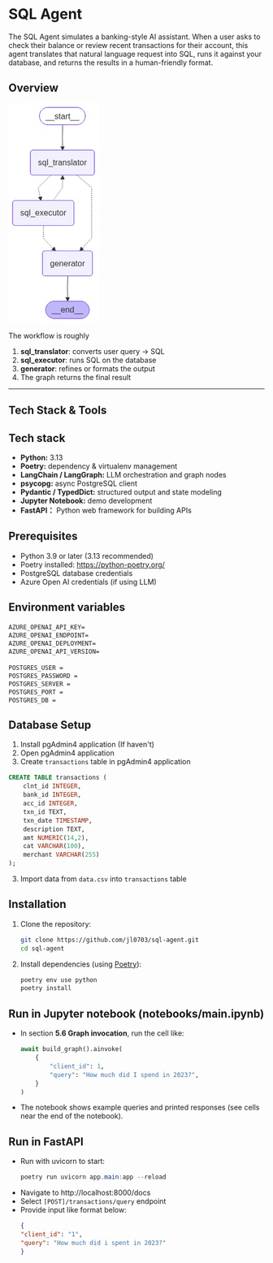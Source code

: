 # SQL Agent
The SQL Agent simulates a banking-style AI assistant. When a user asks to check their balance or review recent transactions for their account, this agent translates that natural language request into SQL, runs it against your database, and returns the results in a human-friendly format.

## Overview
![Workflow](assets/graph.png)

The workflow is roughly
1. **sql_translator**: converts user query → SQL  
2. **sql_executor**: runs SQL on the database  
3. **generator**: refines or formats the output  
4. The graph returns the final result

---

## Tech Stack & Tools

## Tech stack
- **Python:** 3.13
- **Poetry:** dependency & virtualenv management
- **LangChain / LangGraph:** LLM orchestration and graph nodes
- **psycopg:** async PostgreSQL client
- **Pydantic / TypedDict:** structured output and state modeling
- **Jupyter Notebook:** demo development
- **FastAPI：** Python web framework for building APIs

## Prerequisites
- Python 3.9 or later (3.13 recommended)
- Poetry installed: https://python-poetry.org/
- PostgreSQL database credentials
- Azure Open AI credentials (if using LLM)

## Environment variables
```
AZURE_OPENAI_API_KEY=
AZURE_OPENAI_ENDPOINT=
AZURE_OPENAI_DEPLOYMENT=
AZURE_OPENAI_API_VERSION=

POSTGRES_USER = 
POSTGRES_PASSWORD = 
POSTGRES_SERVER = 
POSTGRES_PORT = 
POSTGRES_DB = 
```

## Database Setup
1. Install pgAdmin4 application (If haven't)
2. Open pgAdmin4 application
2. Create ``transactions`` table in pgAdmin4 application
```sql
CREATE TABLE transactions (
    clnt_id INTEGER,
    bank_id INTEGER,
    acc_id INTEGER,
    txn_id TEXT,
    txn_date TIMESTAMP,
    description TEXT,
    amt NUMERIC(14,2),
    cat VARCHAR(100),
    merchant VARCHAR(255)
);
```
3. Import data from `data.csv` into `transactions` table


## Installation
1. Clone the repository:
     ```bash
     git clone https://github.com/jl0703/sql-agent.git
     cd sql-agent
     ```

2. Install dependencies (using [Poetry](https://python-poetry.org/)):
     ```bash
     poetry env use python
     poetry install
     ```

## Run in Jupyter notebook (notebooks/main.ipynb)
- In section **5.6 Graph invocation**, run the cell like:
    ```python
    await build_graph().ainvoke(
        {
            "client_id": 1, 
            "query": "How much did I spend in 2023?",
        }
    )
    ```
- The notebook shows example queries and printed responses (see cells near the end of the notebook).

## Run in FastAPI
- Run with uvicorn to start:
    ```powershell
    poetry run uvicorn app.main:app --reload       
    ```
- Navigate to http://localhost:8000/docs
- Select ``[POST]/transactions/query`` endpoint
- Provide input like format below:
    ```json
    {
    "client_id": "1",
    "query": "How much did i spent in 2023?"
    }
    ```